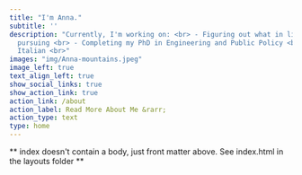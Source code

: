 ```yaml
---
title: "I'm Anna."
subtitle: ''
description: "Currently, I'm working on: <br> - Figuring out what in life is worth
  pursuing <br> - Completing my PhD in Engineering and Public Policy <br> - Learning
  Italian <br>"
images: "img/Anna-mountains.jpeg"
image_left: true
text_align_left: true
show_social_links: true
show_action_link: true
action_link: /about
action_label: Read More About Me &rarr;
action_type: text
type: home
---
```


** index doesn't contain a body, just front matter above.
See index.html in the layouts folder **
